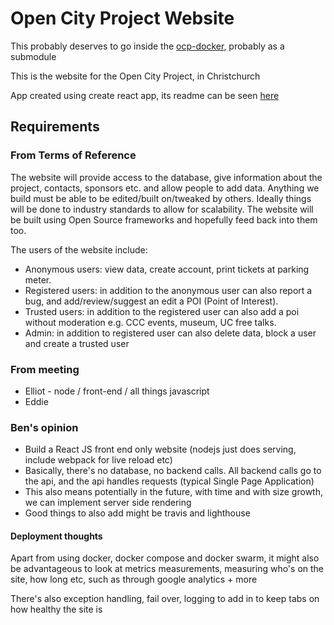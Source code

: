 Open City Project Website
=========================

This probably deserves to go inside the [ocp-docker](https://github.com/OpenCityProject/ocp-docker), probably as a submodule

This is the website for the Open City Project, in Christchurch

App created using create react app, its readme can be seen [here](README-create-react-app.md)

Requirements
------------

### From Terms of Reference
The website will provide access to the database, give information about the project, contacts, sponsors etc. and allow people to add data.
Anything we build must be able to be edited/built on/tweaked by others. Ideally things will be done to industry standards to allow for scalability. The website will be built using Open Source frameworks and hopefully feed back into them too.

The users of the website include:
* Anonymous users: view data, create account, print tickets at parking meter.
* Registered users: in addition to the anonymous user can also report a bug, and add/review/suggest an edit a POI (Point of Interest).
* Trusted users: in addition to the registered user can also add a poi without moderation e.g. CCC events, museum, UC free talks.
* Admin: in addition to registered user can also delete data, block a user and create a trusted user

### From meeting
* Elliot - node / front-end / all things javascript
* Eddie

### Ben's opinion
* Build a React JS front end only website (nodejs just does serving, include webpack for live reload etc)
* Basically, there's no database, no backend calls. All backend calls go to the api, and the api handles requests (typical Single Page Application)
* This also means potentially in the future, with time and with size growth, we can implement server side rendering
* Good things to also add might be travis and lighthouse


#### Deployment thoughts
Apart from using docker, docker compose and docker swarm, it might also be advantageous to look at metrics measurements, measuring who's on the site, how long etc, such as through google analytics + more

There's also exception handling, fail over, logging to add in to keep tabs on how healthy the site is


